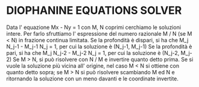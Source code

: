 # DIOPHANINE EQUATIONS SOLVER

Data l' equazione Mx - Ny = 1 con M, N coprimi cerchiamo le soluzioni intere.
Per farlo sfruttiamo l' espressione del numero razionale M / N (se M < N) in frazione continua limitata.
Se la profondità è dispari, si ha che M_j N_j-1 - M_j-1 N_j = 1, per cui la soluzione è (N_j-1, M_j-1)
Se la profondità è pari, si ha che M_j N_j-2 - M_j-2 N_j = 1, per cui la soluzione è (N_j-2, M_j-2)
Se M > N, si può risolvere con N / M e invertire quanto detto prima.
Se si vuole la soluzione più vicina all' origine, nel caso M < N si ottiene con quanto detto sopra; se M > N si può risolvere scambiando M ed N e ritornando la soluzione con un meno davanti e le coordinate invertite.